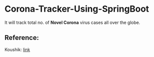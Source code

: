 # Corona-Tracker-Using-SpringBoot
It will track total no. of **Novel Corona** virus cases all over the globe.

## Reference:

Koushik: [link](https://github.com/koushikkothagal/coronavirus-tracker)
